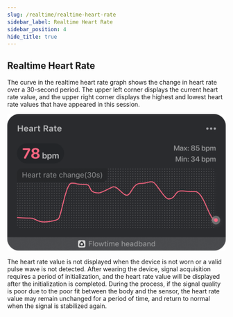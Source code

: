 ```yaml
---
slug: /realtime/realtime-heart-rate
sidebar_label: Realtime Heart Rate
sidebar_position: 4
hide_title: true
---
```


## Realtime Heart Rate

The curve in the realtime heart rate graph shows the change in heart rate over a 30-second period. The upper left corner displays the current heart rate value, and the upper right corner displays the highest and lowest heart rate values that have appeared in this session.

![Realtime Heart Rate](ImagesK/heart-rate.png)

The heart rate value is not displayed when the device is not worn or a valid pulse wave is not detected. After wearing the device, signal acquisition requires a period of initialization, and the heart rate value will be displayed after the initialization is completed. During the process, if the signal quality is poor due to the poor fit between the body and the sensor, the heart rate value may remain unchanged for a period of time, and return to normal when the signal is stabilized again.
